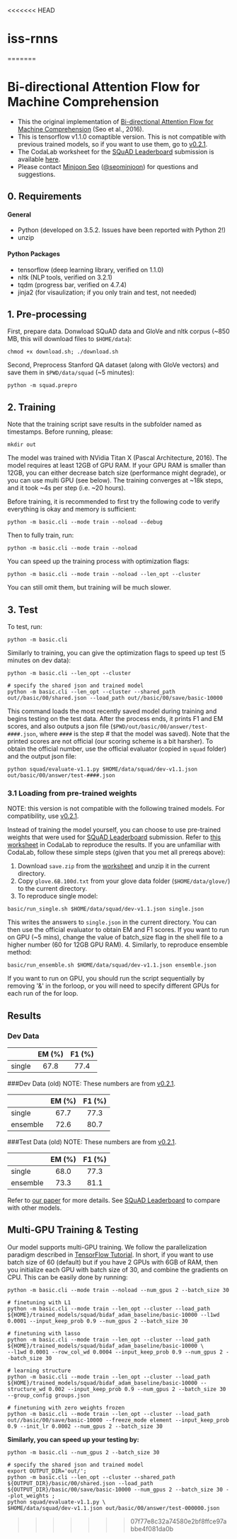 <<<<<<< HEAD
# iss-rnns
=======
# Bi-directional Attention Flow for Machine Comprehension
 
- This the original implementation of [Bi-directional Attention Flow for Machine Comprehension][paper] (Seo et al., 2016).
- This is tensorflow v1.1.0 comaptible version. This is not compatible with previous trained models, 
so if you want to use them, go to [v0.2.1][v0.2.1]. 
- The CodaLab worksheet for the [SQuAD Leaderboard][squad] submission is available [here][worksheet].
- Please contact [Minjoon Seo][minjoon] ([@seominjoon][minjoon-github]) for questions and suggestions.

## 0. Requirements
#### General
- Python (developed on 3.5.2. Issues have been reported with Python 2!)
- unzip

#### Python Packages
- tensorflow (deep learning library, verified on 1.1.0)
- nltk (NLP tools, verified on 3.2.1)
- tqdm (progress bar, verified on 4.7.4)
- jinja2 (for visaulization; if you only train and test, not needed)

## 1. Pre-processing
First, prepare data. Donwload SQuAD data and GloVe and nltk corpus
(~850 MB, this will download files to `$HOME/data`):
```
chmod +x download.sh; ./download.sh
```

Second, Preprocess Stanford QA dataset (along with GloVe vectors) and save them in `$PWD/data/squad` (~5 minutes):
```
python -m squad.prepro
```

## 2. Training
Note that the training script save results in the subfolder named as timestamps. Before running, please:
```
mkdir out
```
The model was trained with NVidia Titan X (Pascal Architecture, 2016).
The model requires at least 12GB of GPU RAM.
If your GPU RAM is smaller than 12GB, you can either decrease batch size (performance might degrade),
or you can use multi GPU (see below).
The training converges at ~18k steps, and it took ~4s per step (i.e. ~20 hours).

Before training, it is recommended to first try the following code to verify everything is okay and memory is sufficient:
```
python -m basic.cli --mode train --noload --debug
```

Then to fully train, run:
```
python -m basic.cli --mode train --noload
```

You can speed up the training process with optimization flags:
```
python -m basic.cli --mode train --noload --len_opt --cluster
```
You can still omit them, but training will be much slower.


## 3. Test
To test, run:
```
python -m basic.cli
```

Similarly to training, you can give the optimization flags to speed up test (5 minutes on dev data):
```
python -m basic.cli --len_opt --cluster

# specify the shared json and trained model
python -m basic.cli --len_opt --cluster --shared_path out//basic/00/shared.json --load_path out//basic/00/save/basic-10000
```

This command loads the most recently saved model during training and begins testing on the test data.
After the process ends, it prints F1 and EM scores, and also outputs a json file (`$PWD/out/basic/00/answer/test-####.json`,
where `####` is the step # that the model was saved).
Note that the printed scores are not official (our scoring scheme is a bit harsher).
To obtain the official number, use the official evaluator (copied in `squad` folder) and the output json file:

```
python squad/evaluate-v1.1.py $HOME/data/squad/dev-v1.1.json out/basic/00/answer/test-####.json
```

### 3.1 Loading from pre-trained weights
NOTE: this version is not compatible with the following trained models. 
For compatibility, use [v0.2.1][v0.2.1]. 

Instead of training the model yourself, you can choose to use pre-trained weights that were used for [SQuAD Leaderboard][squad] submission.
Refer to [this worksheet][worksheet] in CodaLab to reproduce the results.
If you are unfamiliar with CodaLab, follow these simple steps (given that you met all prereqs above):

1. Download `save.zip` from the [worksheet][worksheet] and unzip it in the current directory.
2. Copy `glove.6B.100d.txt` from your glove data folder (`$HOME/data/glove/`) to the current directory.
3. To reproduce single model:
  
  ```
  basic/run_single.sh $HOME/data/squad/dev-v1.1.json single.json
  ```
  
  This writes the answers to `single.json` in the current directory. You can then use the official evaluator to obtain EM and F1 scores. If you want to run on GPU (~5 mins), change the value of batch_size flag in the shell file to a higher number (60 for 12GB GPU RAM). 
4. Similarly, to reproduce ensemble method:
  
  ```
  basic/run_ensemble.sh $HOME/data/squad/dev-v1.1.json ensemble.json 
  ```
  If you want to run on GPU, you should run the script sequentially by removing '&' in the forloop, or you will need to specify different GPUs for each run of the for loop.

## Results

### Dev Data

|          | EM (%) | F1 (%) |
| -------- |:------:|:------:|
| single   | 67.8   | 77.4   |

###Dev Data (old)
NOTE: These numbers are from [v0.2.1][v0.2.1]. 

|          | EM (%) | F1 (%) |
| -------- |:------:|:------:|
| single   | 67.7   | 77.3   |
| ensemble | 72.6   | 80.7   |


###Test Data (old)
NOTE: These numbers are from [v0.2.1][v0.2.1]. 

|          | EM (%) | F1 (%) |
| -------- |:------:|:------:|
| single   | 68.0   | 77.3   |
| ensemble | 73.3   | 81.1   |

Refer to [our paper][paper] for more details.
See [SQuAD Leaderboard][squad] to compare with other models.


<!--
## Using Pre-trained Model

If you would like to use pre-trained model, it's very easy! 
You can download the model weights [here][save] (make sure that its commit id matches the source code's).
Extract them and put them in `$PWD/out/basic/00/save` directory, with names unchanged.
Then do the testing again, but you need to specify the step # that you are loading from:
```
python -m basic.cli --mode test --batch_size 8 --eval_num_batches 0 --load_step ####
```
-->


## Multi-GPU Training & Testing
Our model supports multi-GPU training.
We follow the parallelization paradigm described in [TensorFlow Tutorial][multi-gpu].
In short, if you want to use batch size of 60 (default) but if you have 2 GPUs with 6GB of RAM,
then you initialize each GPU with batch size of 30, and combine the gradients on CPU.
This can be easily done by running:
```
python -m basic.cli --mode train --noload --num_gpus 2 --batch_size 30

# finetuning with L1
python -m basic.cli --mode train --len_opt --cluster --load_path ${HOME}/trained_models/squad/bidaf_adam_baseline/basic-10000 --l1wd 0.0001 --input_keep_prob 0.9 --num_gpus 2 --batch_size 30

# finetuning with lasso
python -m basic.cli --mode train --len_opt --cluster --load_path ${HOME}/trained_models/squad/bidaf_adam_baseline/basic-10000 \
--l1wd 0.0001 --row_col_wd 0.0004 --input_keep_prob 0.9 --num_gpus 2 --batch_size 30

# learning structure
python -m basic.cli --mode train --len_opt --cluster --load_path ${HOME}/trained_models/squad/bidaf_adam_baseline/basic-10000 --structure_wd 0.002 --input_keep_prob 0.9 --num_gpus 2 --batch_size 30 --group_config groups.json

# finetuning with zero weights frozen
python -m basic.cli --mode train --len_opt --cluster --load_path out//basic/00/save/basic-10000 --freeze_mode element --input_keep_prob 0.9 --init_lr 0.0002 --num_gpus 2 --batch_size 30
```

**Similarly, you can speed up your testing by:**
```
python -m basic.cli --num_gpus 2 --batch_size 30 

# specify the shared json and trained model
export OUTPUT_DIR='out/';
python -m basic.cli --len_opt --cluster --shared_path ${OUTPUT_DIR}/basic/00/shared.json --load_path ${OUTPUT_DIR}/basic/00/save/basic-10000 --num_gpus 2 --batch_size 30 --plot_weights ;
python squad/evaluate-v1.1.py \
$HOME/data/squad/dev-v1.1.json out/basic/00/answer/test-000000.json

```
 

[multi-gpu]: https://www.tensorflow.org/versions/r0.11/tutorials/deep_cnn/index.html#training-a-model-using-multiple-gpu-cards
[squad]: http://stanford-qa.com
[paper]: https://arxiv.org/abs/1611.01603
[worksheet]: https://worksheets.codalab.org/worksheets/0x37a9b8c44f6845c28866267ef941c89d/
[minjoon]: https://seominjoon.github.io
[minjoon-github]: https://github.com/seominjoon
[v0.2.1]: https://github.com/allenai/bi-att-flow/tree/v0.2.1
>>>>>>> 07f77e8c32a74580e2bf8ffce97abbe4f081da0b
